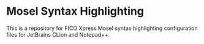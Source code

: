 # Mosel Syntax Highlighting
This is a repository for FICO Xpress Mosel syntax highlighting configuration files for JetBrains CLion and Notepad++.

